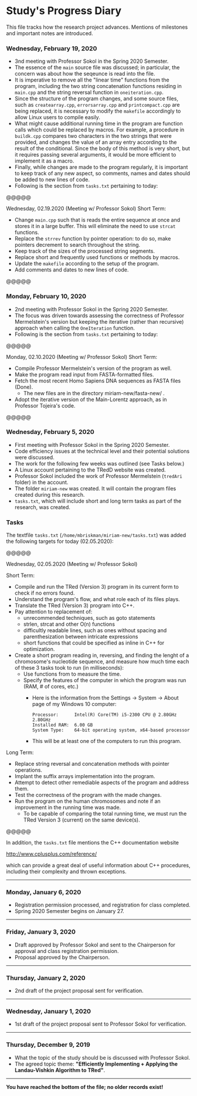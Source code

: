 # Study's Progress Diary
This file tracks how the research project advances. Mentions of milestones and important notes are introduced.

### Wednesday, February 19, 2020
- 3nd meeting with Professor Sokol in the Spring 2020 Semester.
- The essence of the `main` source file was discussed; in particular, the concern was about how the seqeunce is read into the file.
- It is imperative to remove all the "linear time" functions from the program, including the two string concatenation functions residing in `main.cpp` and the string reversal function in `oneiteration.cpp`.
- Since the structure of the program changes, and some source files, such as `createarray.cpp`, `errorsarray.cpp` and `printcompact.cpp` are being replaced, it is necessary to modify the `makefile` accordingly to allow Linux users to compile easily.
- What might cause additional running time in the program are function calls which could be replaced by macros. For example, a procedure in `buildk.cpp` compares two characters in the two strings that were provided, and changes the value of an array entry according to the result of the conditional. Since the body of this method is very short, but it requires passing several arguments, it would be more efficient to implement it as a macro.
- Finally, while changes are made to the program regularly, it is important to keep track of any new aspect, so comments, names and dates should be added to new lines of code.
- Following is the section from `tasks.txt` pertaining to today:

@@@@@

Wednesday, 02.19.2020 (Meeting w/ Professor Sokol)
Short Term:
- Change `main.cpp` such that is reads the entire sequence at once and stores it in a large buffer. This will eliminate the need to use `strcat` functions.
- Replace the `strrev` function by pointer operation: to do so, make pointers decrement to search throughout the string. 
- Keep track of the sizes of the processed string segments.
- Replace short and frequently used functions or methods by macros.
- Update the `makefile` according to the setup of the program.
- Add comments and dates to new lines of code.

@@@@@

### Monday, February 10, 2020
- 2nd meeting with Professor Sokol in the Spring 2020 Semester.
- The focus was driven towards assessing the correctness of Professor Mermelstein's version but keeping the iterative (rather than recursive) approach when calling the `OneIteration` function.
- Following is the section from `tasks.txt` pertaining to today:

@@@@@

Monday, 02.10.2020 (Meeting w/ Professor Sokol)
Short Term:
- Compile Professor Mermelstein's version of the program as well.
- Make the program read input from FASTA-formatted files.
- Fetch the most recent Homo Sapiens DNA sequences as FASTA files (Done).
  - The new files are in the directory miriam-new/fasta-new/ .
- Adopt the iterative version of the Main-Lorentz approach, as in Professor Tojeira's code.

@@@@@

### Wednesday, February 5, 2020
- First meeting with Professor Sokol in the Spring 2020 Semester.
- Code efficiency issues at the technical level and their potential solutions were discussed.
- The work for the following few weeks was outlined (see Tasks below.)
- A Linux account pertaining to the TRedD website was created.
- Professor Sokol included the work of Professor Mermelstein (`tredAri` folder) in the account.
- The folder `miriam-new` was created. It will contain the program files created during this research.
- `tasks.txt`, which will include short and long term tasks as part of the research, was created.

### Tasks
The textfile `tasks.txt` (`/home/mbriskman/miriam-new/tasks.txt`) was added the following targets for today (02.05.2020):

@@@@@

Wednesday, 02.05.2020 (Meeting w/ Professor Sokol)

Short Term:
- Compile and run the TRed (Version 3) program in its current form to check if no errors found.
- Understand the program's flow, and what role each of its files plays.
- Translate the TRed (Version 3) program into C++.
- Pay attention to replacement of:
  - unrecommended techniques, such as goto statements
  - strlen, strcat  and other O(n) functions
  - difficultly readable lines, such as ones without spacing and parenthesization between intricate expressions
  - short functions that could be specified as inline in C++ for optimization.
- Create a short program reading in, reversing, and finding the lenght of a chromosome's nucleotide sequence, and measure how much time each of these 3 tasks took to run (in milliseconds):
  - Use functions from <ctime> to measure the time.
  - Specify the features of the computer in which the program was run (RAM, # of cores, etc.)
    - Here is the information from the Settings -> System -> About page of my Windows 10 computer:
    
          Processor:      Intel(R) Core(TM) i5-2300 CPU @ 2.80GHz  2.80GHz
          Installed RAM:  6.00 GB
          System Type:    64-bit operating system, x64-based processor
    - This will be at least one of the computers to run this program.

Long Term:
- Replace string reversal and concatenation methods with pointer operations.
- Implant the suffix arrays implementation into the program.
- Attempt to detect other remediable aspects of the program and address them.
- Test the correctness of the program with the made changes. 
- Run the program on the human chromosomes and note if an improvement in the running time was made.
  - To be capable of comparing the total running time, we must run the TRed Version 3 (current) on the same device(s). 

@@@@@

In addition, the `tasks.txt` file mentions the C++ documentation website

http://www.cplusplus.com/reference/

which can provide a great deal of useful information about C++ procedures, including their complexity and thrown exceptions.

<hr>

### Monday, January 6, 2020
- Registration permission processed, and registration for class completed.
- Spring 2020 Semester begins on January 27.

<hr>

### Friday, January 3, 2020
- Draft approved by Professor Sokol and sent to the Chairperson for approval and class registration permission.
- Proposal approved by the Chairperson.

<hr>

### Thursday, January 2, 2020
- 2nd draft of the project proposal sent for verification.

<hr>

### Wednesday, January 1, 2020
- 1st draft of the project proposal sent to Professor Sokol for verification.

<hr>

### Thursday, December 9, 2019
- What the topic of the study should be is discussed with Professor Sokol.
- The agreed topic theme: **"Efficiently Implementing + Applying the Landau-Vishkin Algorithm to TRed"**.

<hr>

**You have reached the bottom of the file; no older records exist!**
